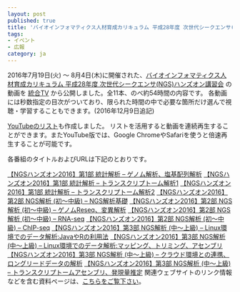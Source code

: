 ```yaml
---
layout: post
published: true
title: 'バイオインフォマティクス人材育成カリキュラム 平成28年度 次世代シークエンサ(NGS)ハンズオン講習会の動画を公開しました。'
tags:
- イベント
- 広報
category: ja
---
```

2016年7月19日(火) ～ 8月4日(木)に開催された、[バイオインフォマティクス人材育成カリキュラム 平成28年度 次世代シークエンサ(NGS)ハンズオン講習会](https://biosciencedbc.jp/human/human-resources/workshop/h28) の動画を [統合TV](http://togotv.dbcls.jp/ja/) から公開しました。全11本、のべ約54時間の内容です。
各動画には秒数指定の目次がついており、限られた時間の中で必要な箇所だけ選んで視聴・学習することもできます。(2016年12月9日追記)
 

[YouTubeのリスト](https://www.youtube.com/playlist?list=PL0uaKHgcG00ZNpICun17CEAFpV_5Q6GCA)も作成しました。
リストを活用すると動画を連続再生することができます。またYouTube版では、Google ChromeやSafariを使うと倍速再生することが可能です。

 

各番組のタイトルおよびURLは下記のとおりです。

 

[【NGSハンズオン2016】第1部 統計解析 – ゲノム解析、塩基配列解析](http://togotv.dbcls.jp/ja/20161015.html)
[【NGSハンズオン2016】第1部 統計解析 – トランスクリプトーム解析1](http://togotv.dbcls.jp/ja/20161016.html)
[【NGSハンズオン2016】第1部 統計解析 – トランスクリプトーム解析2](http://togotv.dbcls.jp/ja/20161017.html)
[【NGSハンズオン2016】第2部 NGS解析 (初～中級) – NGS解析基礎](http://togotv.dbcls.jp/ja/20161018.html)
[【NGSハンズオン2016】第2部 NGS解析 (初～中級) – ゲノムReseq、変異解析](http://togotv.dbcls.jp/ja/20161019.html)
[【NGSハンズオン2016】第2部 NGS解析 (初～中級) – RNA-seq](http://togotv.dbcls.jp/ja/20161020.html)
[【NGSハンズオン2016】第2部 NGS解析 (初～中級) – ChIP-seq](http://togotv.dbcls.jp/ja/20161021.html)
[【NGSハンズオン2016】第3部 NGS解析 (中～上級) – Linux環境でのデータ解析:JavaやRの利用法](http://togotv.dbcls.jp/ja/20161022.html)
[【NGSハンズオン2016】第3部 NGS解析 (中～上級) – Linux環境でのデータ解析:マッピング、トリミング、アセンブリ](http://togotv.dbcls.jp/ja/20161023.html)
[【NGSハンズオン2016】第3部 NGS解析 (中～上級) – クラウド環境との連携、ロングリードデータの解析](http://togotv.dbcls.jp/ja/20161024.html)
[【NGSハンズオン2016】第3部 NGS解析 (中～上級) – トランスクリプトームアセンブリ、発現量推定](http://togotv.dbcls.jp/ja/20161025.html)
関連ウェブサイトのリンク情報などを含む資料ページは、[こちらをご覧下さい](http://www.iu.a.u-tokyo.ac.jp/~kadota/r_seq.html#bioinfo_ngs_sokushu_2016)。